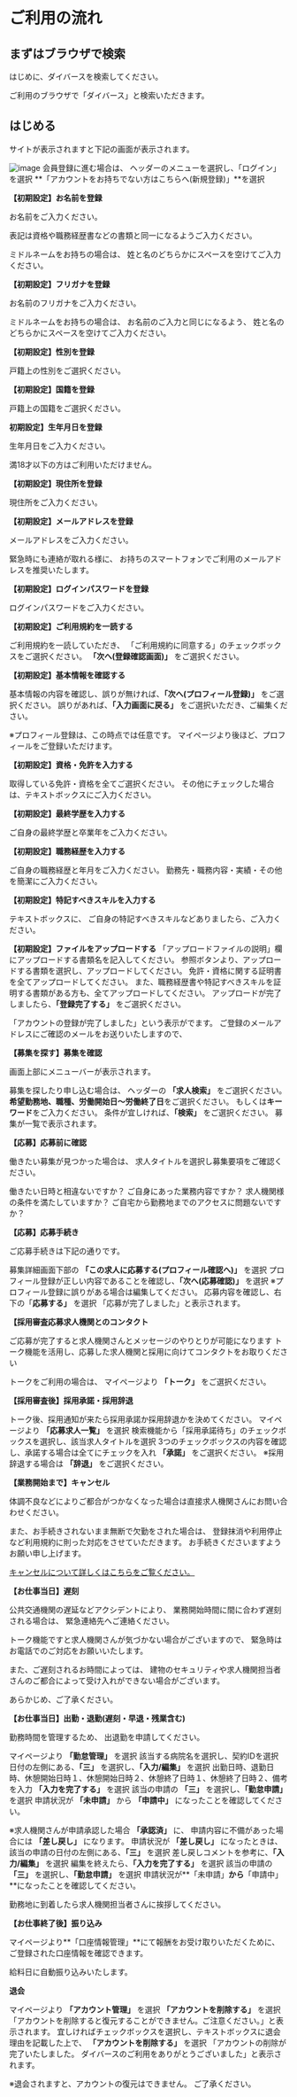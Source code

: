 # ご利用の流れ



## まずはブラウザで検索

はじめに、ダイバースを検索してください。

ご利用のブラウザで「ダイバース」と検索いただきます。

## はじめる

サイトが表示されますと下記の画面が表示されます。

![image](/faqs/images/w004.png)
会員登録に進む場合は、
ヘッダーのメニューを選択し、「ログイン」を選択
**「アカウントをお持ちでない方はこちらへ(新規登録)」**を選択

**【初期設定】お名前を登録**

お名前をご入力ください。

表記は資格や職務経歴書などの書類と同一になるようご入力ください。

ミドルネームをお持ちの場合は、
姓と名のどちらかにスペースを空けてご入力ください。

**【初期設定】フリガナを登録**

お名前のフリガナをご入力ください。

ミドルネームをお持ちの場合は、
お名前のご入力と同じになるよう、
姓と名のどちらかにスペースを空けてご入力ください。

**【初期設定】性別を登録**

戸籍上の性別をご選択ください。

**【初期設定】国籍を登録**

戸籍上の国籍をご選択ください。

**初期設定】生年月日を登録**

生年月日をご入力ください。

満18才以下の方はご利用いただけません。


**【初期設定】現住所を登録**

現住所をご入力ください。

**【初期設定】メールアドレスを登録**

メールアドレスをご入力ください。

緊急時にも連絡が取れる様に、
お持ちのスマートフォンでご利用のメールアドレスを推奨いたします。

**【初期設定】ログインパスワードを登録**

ログインパスワードをご入力ください。

**【初期設定】ご利用規約を一読する**

ご利用規約を一読していただき、
「ご利用規約に同意する」のチェックボックスをご選択ください。
**「次へ(登録確認画面)」** をご選択ください。

**【初期設定】基本情報を確認する**

基本情報の内容を確認し、誤りが無ければ、**「次へ(プロフィール登録)」** をご選択ください。
誤りがあれば、**「入力画面に戻る」** をご選択いただき、ご編集ください。

※プロフィール登録は、この時点では任意です。
マイページより後ほど、プロフィールをご登録いただけます。

**【初期設定】資格・免許を入力する**

取得している免許・資格を全てご選択ください。
その他にチェックした場合は、テキストボックスにご入力ください。

**【初期設定】最終学歴を入力する**

ご自身の最終学歴と卒業年をご入力ください。

**【初期設定】職務経歴を入力する**

ご自身の職務経歴と年月をご入力ください。
勤務先・職務内容・実績・その他を簡潔にご入力ください。

**【初期設定】特記すべきスキルを入力する**

テキストボックスに、
ご自身の特記すべきスキルなどありましたら、ご入力ください。

**【初期設定】ファイルをアップロードする**
「アップロードファイルの説明」欄にアップロードする書類名を記入してください。
参照ボタンより、アップロードする書類を選択し、アップロードしてください。
免許・資格に関する証明書を全てアップロードしてください。
また、職務経歴書や特記すべきスキルを証明する書類がある方も、全てアップロードしてください。
アップロードが完了しましたら、**「登録完了する」** をご選択ください。

「アカウントの登録が完了しました」という表示がでます。
ご登録のメールアドレスにご確認のメールをお送りいたしますので、



**【募集を探す】募集を確認**

画面上部にメニューバーが表示されます。

募集を探したり申し込む場合は、
ヘッダーの **「求人検索」** をご選択ください。
**希望勤務地、職種、労働開始日～労働終了日**をご選択ください。
もしくは**キーワード**をご入力ください。
条件が宜しければ、**「検索」** をご選択ください。
募集が一覧で表示されます。



**【応募】応募前に確認**

働きたい募集が見つかった場合は、
求人タイトルを選択し募集要項をご確認ください。

働きたい日時と相違ないですか？
ご自身にあった業務内容ですか？
求人機関様の条件を満たしていますか？
ご自宅から勤務地までのアクセスに問題ないですか？

**【応募】応募手続き**

ご応募手続きは下記の通りです。

募集詳細画面下部の **「この求人に応募する(プロフィール確認へ)」** を選択
プロフィール登録が正しい内容であることを確認し、**「次へ(応募確認)」** を選択
※プロフィール登録に誤りがある場合は編集してください。
応募内容を確認し、右下の「**応募する」** を選択
「応募が完了しました」と表示されます。

**【採用審査応募求人機関とのコンタクト**

ご応募が完了すると求人機関さんとメッセージのやりとりが可能になります
トーク機能を活用し、応募した求人機関と採用に向けてコンタクトをお取りください

トークをご利用の場合は、
マイページより **「トーク」** をご選択ください。

**【採用審査後】採用承諾・採用辞退**

トーク後、採用通知が来たら採用承諾か採用辞退かを決めてください。
マイページより **「応募求人一覧」** を選択
検索機能から「採用承諾待ち」のチェックボックスを選択し、該当求人タイトルを選択
3つのチェックボックスの内容を確認し、承諾する場合は全てにチェックを入れ **「承諾」** をご選択ください。
※採用辞退する場合は **「辞退」** をご選択ください。

**【業務開始まで】キャンセル**

体調不良などによりご都合がつかなくなった場合は直接求人機関さんにお問い合わせください。


また、お手続きされないまま無断で欠勤をされた場合は、
登録抹消や利用停止など利用規約に則った対応をさせていただきます。
お手続きくださいますようお願い申し上げます。

[キャンセルについて詳しくはこちらをご覧ください。](/medical/faqs/w018d?category=employee)

**【お仕事当日】遅刻**

公共交通機関の遅延などアクシデントにより、
業務開始時間に間に合わず遅刻される場合は、
緊急連絡先へご連絡ください。

トーク機能ですと求人機関さんが気づかない場合がございますので、
緊急時はお電話でのご対応をお願いいたします。

また、ご遅刻されるお時間によっては、
建物のセキュリティや求人機関担当者さんのご都合によって受け入れができない場合がございます。

あらかじめ、ご了承ください。

**【お仕事当日】出勤・退勤(遅刻・早退・残業含む)**

勤務時間を管理するため、
出退勤を申請してください。

マイページより **「勤怠管理」** を選択
該当する病院名を選択し、契約IDを選択
日付の左側にある、**「三」** を選択し、**「入力/編集」** を選択
出勤日時、退勤日時、休憩開始日時１、休憩開始日時２、休憩終了日時１、休憩終了日時２、備考を入力
**「入力を完了する」** を選択
該当の申請の **「三」** を選択し、**「勤怠申請」** を選択
申請状況が **「未申請」** から **「申請中」** になったことを確認してください。

※求人機関さんが申請承認した場合 **「承認済」** に、
申請内容に不備があった場合には **「差し戻し」** になります。
申請状況が **「差し戻し」** になったときは、該当の申請の日付の左側にある、**「三」** を選択
差し戻しコメントを参考に、**「入力/編集」** を選択
編集を終えたら、**「入力を完了する」** を選択
該当の申請の **「三」** を選択し、**「勤怠申請」** を選択
申請状況が**「未申請」**から**「申請中」**になったことを確認してください。

勤務地に到着したら求人機関担当者さんに挨拶してください。


**【お仕事終了後】振り込み**

マイページより**「口座情報管理」**にて報酬をお受け取りいただくために、
ご登録された口座情報を確認できます。

給料日に自動振り込みいたします。


**退会**

マイページより **「アカウント管理」** を選択
**「アカウントを削除する」** を選択
「アカウントを削除すると復元することができません。ご注意ください。」と表示されます。
宜しければチェックボックスを選択し、テキストボックスに退会理由を記載した上で、
**「アカウントを削除する」** を選択
「アカウントの削除が完了いたしました。
ダイバースのご利用をありがとうございました」と表示されます。

※退会されますと、アカウントの復元はできません。
ご了承ください。